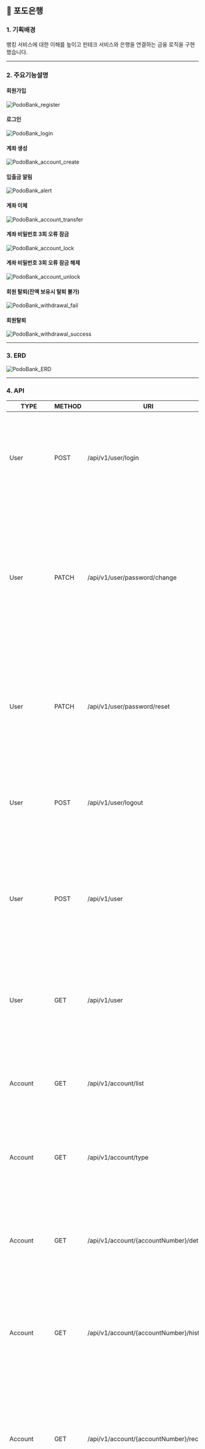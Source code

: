 ## 🍇 포도은행

### 1. 기획배경
뱅킹 서비스에 대한 이해를 높이고 핀테크 서비스와 은행을 연결하는 금융 로직을 구현했습니다.


<hr>


### 2. 주요기능설명

#### 회원가입
![PodoBank_register](https://github.com/hd9775/hd9775/assets/12166357/76940038-39ef-47fb-8d89-f4e9b3f13e6f)
<br>

#### 로그인
![PodoBank_login](https://github.com/hd9775/hd9775/assets/12166357/869e0a34-29ce-4c4e-a8e1-2c2a302b46aa)
<br>

#### 계좌 생성
![PodoBank_account_create](https://github.com/hd9775/hd9775/assets/12166357/617e3f06-19ed-4526-853d-2db1631fb93d)
<br>

#### 입출금 알림
![PodoBank_alert](https://github.com/hd9775/hd9775/assets/12166357/637dc928-f21b-4821-bdbe-51a771268787)
<br>

#### 계좌 이체
![PodoBank_account_transfer](https://github.com/hd9775/hd9775/assets/12166357/e250fc8c-fa4d-4a71-abd0-9303a73992fc)
<br>

#### 계좌 비밀번호 3회 오류 잠금
![PodoBank_account_lock](https://github.com/hd9775/hd9775/assets/12166357/22eacbc7-c915-47a6-9fb5-6048ec968d5e)
<br>

#### 계좌 비밀번호 3회 오류 잠금 해제
![PodoBank_account_unlock](https://github.com/hd9775/hd9775/assets/12166357/fbbe1f89-026b-4652-b7cf-6ea7ea1aeea3)
<br>

#### 회원 탈퇴(잔액 보유시 탈퇴 불가)
![PodoBank_withdrawal_fail](https://github.com/hd9775/hd9775/assets/12166357/5eaa3534-cb37-48b9-8905-851d6fa15d3c)
<br>

#### 회원탈퇴
![PodoBank_withdrawal_success](https://github.com/hd9775/hd9775/assets/12166357/fdaca628-3b49-43f3-ab4a-1b65d3258be9)
<br>


<hr>


### 3. ERD
![PodoBank_ERD](https://github.com/hd9775/hd9775/assets/12166357/d569b3fd-5db2-45bb-9caa-1715e8d868c0)
<hr>


### 4. API
|   TYPE      | METHOD |              URI                |     DESCRIPTION         | ROLE       | REQUEST   | RESPONSE   |
|-------------|--------|--------------------------------|-------------------------|------------|-----------|------------|
|   User   |  POST  | /api/v1/user/login               | 로그인                  |   ALL     | { "email": { "type": "string" }, "password": { "type": "string" } } | { "200": "로그인 성공", "401": "로그인 실패", "429": "비밀번호 형식 오류", "404": "존재하지 않는 회원" } |
|   User   |  PATCH | /api/v1/user/password/change     | 비밀번호 변경           |   USER    | { "password": { "type": "string" }, "newPassword": { "type": "string" } } | { "400": "비밀번호 변경 실패", "404": "존재하지 않는 회원", "401": "인증 실패", "200": "비밀번호 변경 성공", "403": "토큰 없음", "422": "비밀번호 형식 오류" } |
|   User   |  PATCH | /api/v1/user/password/reset      | 비밀번호 초기화         |   ALL     | { "email": { "type": "string" }, "newPassword": { "type": "string" }, "successCode": { "type": "string" } } | { "404": "존재하지 않는 회원", "200": "비밀번호 초기화 성공", "400": "비밀번호 초기화 실패", "422": "비밀번호 형식 오류" } |
|   User   |  POST  | /api/v1/user/logout              | 로그아웃                |   USER    | - | { "401": "인증 실패", "400": "로그아웃 실패", "403": "토큰 없음", "200": "로그아웃 성공" } |
|   User   |  POST  | /api/v1/user                     | 회원 탈퇴               |   USER    | { "password": { "type": "string" } } | { "404": "존재하지 않는 회원", "401": "인증 실패", "200": "회원 탈퇴 성공", "400": "회원 탈퇴 실패", "403": "토큰 없음" } |
|   User   |  GET   | /api/v1/user                     | 회원 정보 조회           |   USER    | - | { "200": "회원 정보 조회 성공", "400": "회원 정보 조회 실패", "401": "인증 실패", "403": "토큰 없음" } |
|  Account |  GET   | /api/v1/account/list            | 계좌 목록 조회           |   USER    | - | { "400": "계좌 목록 조회 실패", "200": "계좌 목록 조회 성공", "401": "권한 없음" } |
|  Account |  GET   | /api/v1/account/type            | 계좌 종류 조회           |   ALL     | - | { "400": "계좌 종류 조회 실패", "200": "계좌 종류 조회 성공", "401": "권한 없음" } |
|  Account |  GET   | /api/v1/account/{accountNumber}/detail | 계좌 상세 조회     |   USER    | - | { "200": "계좌 상세 조회 성공", "400": "계좌 상세 조회 실패", "401": "권한 없음", "404": "계좌 없음" } |
|  Account |  GET   | /api/v1/account/{accountNumber}/history | 계좌 거래 내역 조회 |   USER    | { "accountNumber": { "type": "string" }, "searchMonth": { "type": "string" }, "transactionType": { "type": "string" }, "sortType": { "type": "string" }, "page": { "type": "string" } } | { "400": "계좌 거래 내역 조회 실패", "200": "계좌 거래 내역 조회 성공", "404": "계좌 없음", "401": "권한 없음" } |
|  Account |  GET   | /api/v1/account/{accountNumber}/recent | 최근 송금 계좌 조회 |   USER    | { "accountNumber": { "type": "string" } } | { "200": "최근 송금 계좌 조회 성공", "403": "계좌 소유주 불일치", "400": "최근 송금 계좌 조회 실패", "404": "계좌 없음", "401": "권한 없음" } |
|  Account |  GET   | /api/v1/account/{accountNumber} | 계좌 소유주 조회         |   ALL     | { "accountNumber": { "type": "string" } } | { "404": "계좌 없음", "400": "계좌 소유주 조회 실패", "200": "계좌 소유주 조회 성공", "401": "권한 없음" } |
|  Account |  PATCH | /api/v1/account/deposit          | 계좌 입금               |   USER    | { "accountNumber": { "type": "string" }, "amount": { "type": "number" }, "password": { "type": "string" }, "content": { "type": "string" } } | { "200": "계좌 입금 성공", "400": "계좌 입금 실패", "401": "권한 없음", "403": "계좌 소유주 불일치", "429": "계좌 비밀번호 형식 오류" } |
|  Account |  PATCH | /api/v1/account/nickname         | 계좌 별칭 수정           |   USER    | { "accountNumber": { "type": "string" }, "nickname": { "type": "string" } } | { "200": "계좌 별칭 수정 성공", "403": "계좌 소유주 불일치", "400": "계좌 별칭 수정 실패", "404": "계좌 없음", "401": "권한 없음" } |
|  Account |  PATCH | /api/v1/account/password/change   | 계좌 비밀번호 변경     |   USER    | { "accountNumber": { "type": "string" }, "oldPassword": { "type": "string" }, "newPassword": { "type": "string" } } | { "200": "계좌 비밀번호 변경 성공", "400": "계좌 비밀번호 변경 실패", "401": "권한 없음", "403": "계좌 소유주 불일치", "429": "계좌 비
| User | POST | /api/v1/user/login | 로그인 | ALL | { "email": { "type": "string" }, "password": { "type": "string" } } | { "200": "로그인 성공", "401": "로그인 실패", "429": "비밀번호 형식 오류", "404": "존재하지 않는 회원" } |
| Account | POST | /api/v1/account/create | 계좌 생성 | USER | { "accountCategoryId" : { "type" : "integer", "format" : "int64" }, "password" : { "type" : "string" } } | { "200" : "계좌 생성 성공", "400" : "계좌 생성 실패", "401" : "권한 없음", "429" : "계좌 비밀번호 형식 오류" } |
| Account | POST | /api/v1/account/delete | 계좌 삭제 | USER | { "accountNumber" : { "type" : "string" }, "password" : { "type" : "string" } } | { "200" : "계좌 삭제 성공", "403" : "계좌 소유주 불일치", "404" : "계좌 없음", "409" : "잔액이 남아있음", "400" : "계좌 삭제 실패", "401" : "권한 없음" }|
| OpenBanking | POST | /api/v1/fintech/balance | 사용자 계좌 잔액 조회 | MANAGER | { "serviceCode" : { "type" : "string" }, "fintechCode" : { "type" : "string" } } | { "200" : "사용자 계좌 잔액 조회 성공", "400" : "사용자 계좌 잔액 조회 실패(잘못된 요청)", "401" : "권한 없음", "404" : "무언가 존재하지 않습니다(서비스코드, 계좌 등).", "500" : "서버 오류" } |
| OpenBanking | POST | /api/v1/fintech/delete | 사용자 계좌 해지 | MANAGER | { "serviceCode" : { "type" : "string" }, "fintechCode" : { "type" : "string" } } | { "400" : "사용자 계좌 해지 실패(잘못된 요청, 잔액 부족 등)", "200" : "사용자 계좌 해지 성공", "500" : "서버 오류", "401" : "권한 없음", "404" : "무언가 존재하지 않습니다(서비스코드, 계좌 등)." } |
| OpenBanking | POST | /api/v1/fintech/deposit | 사용자 계좌 입금 | MANAGER | { "serviceCode" : { "type" : "string" }, "fintechCode" : { "type" : "string" }, "amount" : { "type" : "number" }, "content" : { "type" : "string" } } | { "400" : "사용자 계좌 입금 실패(잘못된 요청, 잔액 부족 등)", "500" : "서버 오류", "200" : "사용자 계좌 입금 성공", "401" : "권한 없음", "404" : "무언가 존재하지 않습니다(서비스코드, 계좌 등)." } |
| OpenBanking | POST | /api/v1/fintech/history | 사용자 계좌 내역 조회 | MANAGER | { "serviceCode" : { "type" : "string" }, "fintechCode" : { "type" : "string" }, "startAt" : { "type" : "string", "format" : "date-time" } } | { "200" : "사용자 계좌 내역 조회 성공", "400" : "잘못된 요청", "500" : "서버 오류", "401" : "권한 없음", "404" : "무언가 존재하지 않습니다(서비스코드, 계좌 등)." } |
| OpenBanking | POST | /api/v1/fintech/oneCentVerification/check | 1원 송금 확인 | MANAGER | { "serviceCode" : { "type" : "string" }, "accountNumber" : { "type" : "string" }, "verificationCode" : { "type" : "string" } } | { "200" : "1원 송금 확인 성공", "400" : "1원 송금 확인 실패(잘못된 요청, 1원 송금 확인 실패, 1원 송금 확인 만료 등)", "401" : "권한 없음", "404" : "무언가 존재하지 않습니다(서비스코드, 계좌 등).", "500" : "서버 오류" } |
| OpenBanking | POST | /api/v1/fintech/oneCentVerification | 1원 송금 | MANAGER | { "serviceCode" : { "type" : "string" }, "accountNumber" : { "type" : "string" } } | { "400" : "1원 송금 실패", "409" : "이미 연결된 계좌 입니다", "500" : "서버 오류", "200" : "1원 송금 성공", "401" : "권한 없음", "404" : "무언가 존재하지 않습니다(서비스코드, 계좌 등)." } |
| OpenBanking | POST | /api/v1/fintech/withdraw | 사용자 계좌 출금 | MANAGER | { "serviceCode" : { "type" : "string" }, "fintechCode" : { "type" : "string" }, "amount" : { "type" : "number" }, "content" : { "type" : "string" } } | { "500" : "서버 오류", "400" : "사용자 계좌 출금 실패(잘못된 요청, 잔액 부족 등)", "200" : "사용자 계좌 출금 성공", "401" : "권한 없음", "404" : "무언가 존재하지 않습니다(서비스코드, 계좌 등)." } |
| Auth | GET | /api/v1/auth/email/{email} | 아이디 중복 체크 | ALL | email | { "409" : "이메일 중복", "422" : "이메일 형식 오류", "200" : "이메일 사용 가능" } |
| Auth | POST | /api/v1/auth/emailVerification/check | 이메일 인증 코드 확인 | ALL | { "email" : { "type" : "string" }, "code" : { "type" : "string" }, "type" : { "type" : "string", "enum" : [ "REGISTER", "RESET_PASSWORD", "RESET_ACCOUNT_PASSWORD" ] } } | { "200" : "인증 코드 일치", "400" : "인증 실패" } |
| Auth | POST | /api/v1/auth/emailVerification | 이메일 인증 코드 전송 | ALL | { "email" : { "type" : "string" }, "type" : { "type" : "string", "enum" : [ "REGISTER", "RESET_PASSWORD", "RESET_ACCOUNT_PASSWORD" ] } } | { "200" : "이메일 전송 성공", "422" : "이메일 형식 오류", "400" : "이메일 전송 실패", "429" : "재전송 대기시간" } |
| Auth | POST | /api/v1/auth/login | 로그인 | ALL | { "email" : { "type" : "string" }, "password" : { "type" : "string" } } | { "400" : "로그인 실패", "200" : "로그인 성공" } |
| Auth | POST | /api/v1/auth/refresh | 토큰 재발급 | ALL | refreshToken | { "200" : "토큰 재발급 성공", "400" : "토큰 재발급 실패" } |
| Auth | POST | /api/v1/auth/register | 회원가입 | ALL | { "name" : { "type" : "string" }, "birthdate" : { "type" : "string", "format" : "date" }, "email" : { "type" : "string" }, "password" : { "type" : "string" }, "phoneNumber" : { "type" : "string" }, "successCode" : { "type" : "string" } } | { "422" : "이메일 형식 오류", "400" : "회원가입 실패", "200" : "회원가입 성공", "409" : "이미 사용중인 아이디" } |
